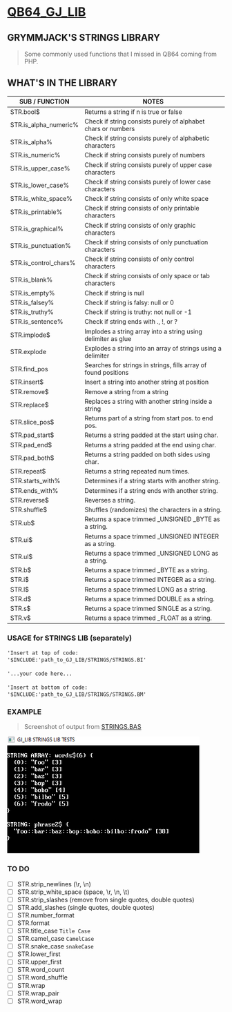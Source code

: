 # [QB64_GJ_LIB](../README.md)
## GRYMMJACK'S STRINGS LIBRARY

> Some commonly used functions that I missed in QB64 coming from PHP.

## WHAT'S IN THE LIBRARY
| SUB / FUNCTION | NOTES |
|----------------|-------|
| STR.bool$ | Returns a string if n is true or false |
| STR.is_alpha_numeric% | Check if string consists purely of alphabet chars or numbers |
| STR.is_alpha% | Check if string consists purely of alphabetic characters |
| STR.is_numeric% | Check if string consists purely of numbers |
| STR.is_upper_case% | Check if string consists purely of upper case characters |
| STR.is_lower_case% | Check if string consists purely of lower case characters |
| STR.is_white_space% | Check if string consists of only white space |
| STR.is_printable% | Check if string consists of only printable characters |
| STR.is_graphical% | Check if string consists of only graphic characters |
| STR.is_punctuation% | Check if string consists of only punctuation characters |
| STR.is_control_chars% | Check if string consists of only control characters |
| STR.is_blank% | Check if string consists of only space or tab characters |
| STR.is_empty% | Check if string is null |
| STR.is_falsey% | Check if string is falsy: null or 0 |
| STR.is_truthy% | Check if string is truthy: not null or -1 |
| STR.is_sentence% | Check if string ends with ., !, or ? |
| STR.implode$   | Implodes a string array into a string using delimiter as glue |
| STR.explode    | Explodes a string into an array of strings using a delimiter |
| STR.find_pos   | Searches for strings in strings, fills array of found positions |
| STR.insert$    | Insert a string into another string at position |
| STR.remove$    | Remove a string from a string |
| STR.replace$   | Replaces a string with another string inside a string |
| STR.slice_pos$ | Returns part of a string from start pos. to end pos. |
| STR.pad_start$ | Returns a string padded at the start using char. |
| STR.pad_end$ | Returns a string padded at the end using char. |
| STR.pad_both$ | Returns a string padded on both sides using char. |
| STR.repeat$ | Returns a string repeated num times. |
| STR.starts_with% | Determines if a string starts with another string. |
| STR.ends_with% | Determines if a string ends with another string. |
| STR.reverse$ | Reverses a string. |
| STR.shuffle$ | Shuffles (randomizes) the characters in a string. |
| STR.ub$ | Returns a space trimmed _UNSIGNED _BYTE as a string. |
| STR.ui$ | Returns a space trimmed _UNSIGNED INTEGER as a string. |
| STR.ul$ | Returns a space trimmed _UNSIGNED LONG as a string. |
| STR.b$ | Returns a space trimmed _BYTE as a string. |
| STR.i$ | Returns a space trimmed INTEGER as a string. |
| STR.l$ | Returns a space trimmed LONG as a string. |
| STR.d$ | Returns a space trimmed DOUBLE as a string. |
| STR.s$ | Returns a space trimmed SINGLE as a string. |
| STR.v$ | Returns a space trimmed _FLOAT as a string. |



### USAGE for STRINGS LIB (separately)
```basic
'Insert at top of code:
'$INCLUDE:'path_to_GJ_LIB/STRINGS/STRINGS.BI'

'...your code here...

'Insert at bottom of code:
'$INCLUDE:'path_to_GJ_LIB/STRINGS/STRINGS.BM'
```



### EXAMPLE 
> Screenshot of output from [STRINGS.BAS](STRINGS.BAS)

![](STRINGS.png)


### TO DO
- [ ] STR.strip_newlines (\r, \n)
- [ ] STR.strip_white_space (space, \r, \n, \t)
- [ ] STR.strip_slashes (remove from single quotes, double quotes)
- [ ] STR.add_slashes (single quotes, double quotes)
- [ ] STR.number_format
- [ ] STR.format
- [ ] STR.title_case `Title Case`
- [ ] STR.camel_case `CamelCase`
- [ ] STR.snake_case `snakeCase`
- [ ] STR.lower_first
- [ ] STR.upper_first
- [ ] STR.word_count
- [ ] STR.word_shuffle
- [ ] STR.wrap
- [ ] STR.wrap_pair
- [ ] STR.word_wrap
